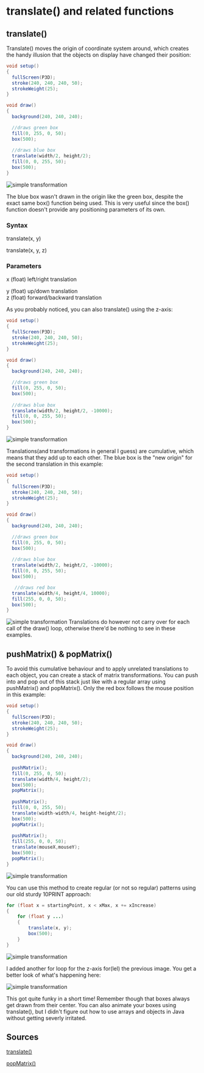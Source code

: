 <h1>translate() and related functions</h1>
<h2>translate()</h2>

Translate() moves the origin of coordinate system around, which creates the handy illusion that the objects on display have changed their position:

```java
void setup()
{
  fullScreen(P3D);
  stroke(240, 240, 240, 50);
  strokeWeight(25);
}

void draw()
{
  background(240, 240, 240);

  //draws green box
  fill(0, 255, 0, 50);
  box(500);
  
  //draws blue box
  translate(width/2, height/2);
  fill(0, 0, 255, 50);
  box(500);
}
```
![simple transformation](imgs/translate1.jpg)

The blue box wasn't drawn in the origin like the green box, despite the exact same box() function being used. This is very useful since the box() function doesn't provide any positioning parameters of its own.

<h3>Syntax</h3>
translate(x, y)

translate(x, y, z)

<h3>Parameters</h3>
x	(float)	left/right translation

y	(float)	up/down translation  
z	(float)	forward/backward translation

As you probably noticed, you can also translate() using the z-axis:

```java
void setup()
{
  fullScreen(P3D);
  stroke(240, 240, 240, 50);
  strokeWeight(25);
}

void draw()
{
  background(240, 240, 240);

  //draws green box
  fill(0, 255, 0, 50);
  box(500);
  
  //draws blue box
  translate(width/2, height/2, -10000);
  fill(0, 0, 255, 50);
  box(500);
}
```
![simple transformation](imgs/translate2.jpg)

Translations(and transformations in general I guess) are cumulative, which means that they add up to each other.
The blue box is the "new origin" for the second translation in this example:

```java
void setup()
{
  fullScreen(P3D);
  stroke(240, 240, 240, 50);
  strokeWeight(25);
}

void draw()
{
  background(240, 240, 240);

  //draws green box
  fill(0, 255, 0, 50);
  box(500);
  
  //draws blue box
  translate(width/2, height/2, -10000);
  fill(0, 0, 255, 50);
  box(500);

   //draws red box
  translate(width/4, height/4, 10000);
  fill(255, 0, 0, 50);
  box(500);
}
```
![simple transformation](imgs/translate3.jpg)
Translations do however not carry over for each call of the draw() loop, otherwise there'd be nothing to see in these examples. 

<h2>pushMatrix() & popMatrix()</h2>
To avoid this cumulative behaviour and to apply unrelated translations to each object, you can create a stack of matrix transformations. You can push into and pop out of this stack just like with a regular array using pushMatrix() and popMatrix(). Only the red box follows the mouse position in this example:

```java
void setup()
{
  fullScreen(P3D);
  stroke(240, 240, 240, 50);
  strokeWeight(25);
}

void draw()
{
  background(240, 240, 240);
  
  pushMatrix();
  fill(0, 255, 0, 50);
  translate(width/4, height/2);
  box(500);
  popMatrix();
  
  pushMatrix();
  fill(0, 0, 255, 50);
  translate(width-width/4, height-height/2);
  box(500);
  popMatrix();
  
  pushMatrix();
  fill(255, 0, 0, 50);
  translate(mouseX,mouseY);
  box(500);
  popMatrix();
}
```
![simple transformation](imgs/translate4.jpg)

You can use this method to create regular (or not so regular) patterns using our old sturdy 10PRINT approach:

```java
for (float x = startingPoint, x < xMax, x += xIncrease)
{
    for (float y ...)
    {
        translate(x, y);
        box(500);
    }
}
```

![simple transformation](imgs/translate5.jpg)

I added another for loop for the z-axis for(lel) the previous image. You get a better look of what's happening here:

 ![simple transformation](imgs/translate6.jpg)

 This got quite funky in a short time! Remember though that boxes always get drawn from their center. 
 You can also animate your boxes using translate(), but I didn't figure out how to use arrays and objects in Java without getting severly irritated. 

 <h2>Sources</h2>

 [translate()](https://processing.org/reference/translate_.html)
 
 [popMatrix()](https://processing.org/reference/popMatrix_.html)








